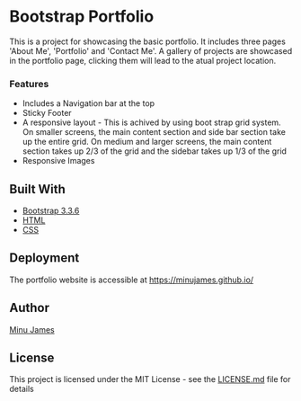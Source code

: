 # Bootstrap Portfolio
This is a project for showcasing the basic portfolio. It includes three pages 'About Me', 'Portfolio' and 'Contact Me'. A gallery of projects are showcased in the portfolio page, clicking them will lead to the atual project location. 

### Features

* Includes a Navigation bar at the top
* Sticky Footer
* A responsive layout - This is achived by using boot strap grid system. On smaller screens, the main content section and side bar section take up the entire grid. On medium and larger screens, the main content section takes up 2/3 of the grid and the sidebar takes up 1/3 of the grid
* Responsive Images

## Built With
* [Bootstrap 3.3.6](http://bootstrapdocs.com/v3.3.6/docs/)
* [HTML](https://www.w3schools.com/html/)
* [CSS](https://www.w3schools.com/css/)

## Deployment
The portfolio website is accessible at https://minujames.github.io/

## Author
[Minu James](https://minujames.github.io/)

## License
This project is licensed under the MIT License - see the [LICENSE.md](LICENSE.md) file for details